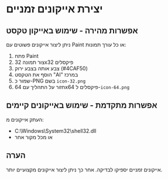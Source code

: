 # יצירת אייקונים זמניים

## אפשרות מהירה - שימוש באייקון טקסט
ניתן ליצור אייקונים פשוטים עם Paint או כל עורך תמונות:

1. פתח Paint
2. צור תמונה 32x32 פיקסלים
3. צבע אותה בצבע ירוק (#4CAF50)
4. הוסף את הטקסט "AI" במרכז
5. שמור כ-PNG בשם `icon-32.png`
6. חזור על התהליך עם 64x64 פיקסלים ל-`icon-64.png`

## אפשרות מתקדמת - שימוש באייקונים קיימים
העתק אייקונים מ:
- C:\Windows\System32\shell32.dll
- או מכל מקור אחר

## הערה
אייקונים זמניים יספיקו לבדיקה. אחר כך ניתן ליצור אייקונים מקצועיים יותר.















